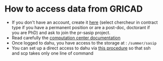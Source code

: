 # How to access data from GRICAD

 - If you don't have an account, create it [here](https://perseus.univ-grenoble-alpes.fr/create-account/portal) (select chercheur in contract type if you have a permanent position or are a post-doc, doctorant if you are PhD) and ask to join the pr-sasip project.
 - Read carefully the [computation center documentation](https://gricad-doc.univ-grenoble-alpes.fr/en/)
 - Once logged to dahu, you have access to the storage at : ```/summer/sasip```
 - You can set up a direct access to dahu via [this procedure](https://gricad-doc.univ-grenoble-alpes.fr/en/hpc/connexion/#connecting-to-the-gateways-without-a-password) so that ssh and scp takes only one line of command

